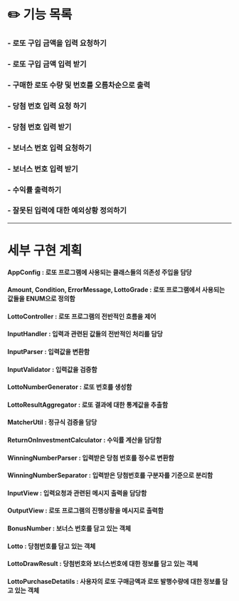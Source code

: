 # ✏️ 기능 목록

###  - 로또 구입 금액을 입력 요청하기

###  - 로또 구입 금액 입력 받기

###  - 구매한 로또 수량 및 번호를 오름차순으로 출력

###  - 당첨 번호 입력 요청 하기 

###  - 당첨 번호 입력 받기

###  - 보너스 번호 입력 요청하기

###  - 보너스 번호 입력 받기

###  - 수익률 출력하기

###  - 잘못된 입력에 대한 예외상황 정의하기

---------------------------------------------------------------------------------------------------------------------------------------------------------------------------------------------------------------------

# 세부 구현 계획
 
#### AppConfig : 로또 프로그램에 사용되는 클래스들의 의존성 주입을 담당

#### Amount, Condition, ErrorMessage, LottoGrade : 로또 프로그램에서 사용되는 값들을 ENUM으로 정의함 

#### LottoController : 로또 프로그램의 전반적인 흐름을 제어

#### InputHandler : 입력과 관련된 값들의 전반적인 처리를 담당

#### InputParser : 입력값을 변환함

#### InputValidator : 입력값을 검증함

#### LottoNumberGenerator : 로또 번호를 생성함

#### LottoResultAggregator : 로또 결과에 대한 통계값을 추출함

#### MatcherUtil : 정규식 검증을 담당

#### ReturnOnInvestmentCalculator : 수익률 계산을 담당함

#### WinningNumberParser : 입력받은 당첨 번호를 정수로 변환함

#### WinningNumberSeparator : 입력받은 당첨번호를 구분자를 기준으로 분리함

#### InputView : 입력요청과 관련된 메시지 출력을 담당함

#### OutputView : 로또 프로그램의 진행상황을 메시지로 출력함

#### BonusNumber : 보너스 번호를 담고 있는 객체

#### Lotto : 당첨번호를 담고 있는 객체

#### LottoDrawResult : 당첨번호와 보너스번호에 대한 정보를 담고 있는 객체

#### LottoPurchaseDetatils : 사용자의 로또 구매금액과 로또 발행수량에 대한 정보를 담고 있는 객체


   



    



